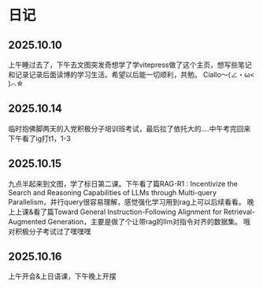 # 日记
## 2025.10.10
上午睡过去了，下午去文图突发奇想学了学vitepress做了这个主页，想写些笔记和记录记录后面读博的学习生活。希望以后能一切顺利，共勉。 Ciallo～(∠・ω< )⌒☆
## 2025.10.14
临时抱佛脚两天的入党积极分子培训班考试，最后拉了依托大的....中午考完回来下午看了ig打t1，1-3
## 2025.10.15
九点半起来到文图，学了标日第二课。下午看了篇RAG-R1 : Incentivize the Search and Reasoning Capabilities of LLMs through Multi-query Parallelism，并行query很容易理解，感觉强化学习用到rag上可以后续看看。
晚上上课&看了篇Toward General Instruction-Following Alignment for Retrieval-Augmented Generation，主要是做了个让带rag的llm对指令对齐的数据集。
哦对积极分子考试过了嘿嘿嘿
## 2025.10.16
上午开会&上日语课，下午晚上开摆
